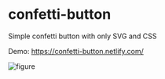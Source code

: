 # confetti-button
Simple confetti button with only SVG and CSS

Demo: https://confetti-button.netlify.com/


![figure](https://cdn.dribbble.com/users/33136/screenshots/4248900/confetti-button.001.gif "Demo")

